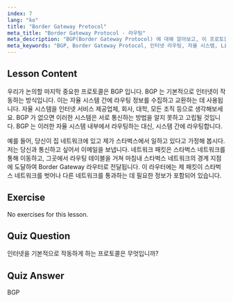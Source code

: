 ```yaml
---
index: 7
lang: "ko"
title: "Border Gateway Protocol"
meta_title: "Border Gateway Protocol - 라우팅"
meta_description: "BGP(Border Gateway Protocol) 에 대해 알아보고, 이 프로토콜이 자율 시스템 간 인터넷 라우팅을 어떻게 가능하게 하는지 이해합니다. 초보자를 위한 BGP 기본 사항을 파악합니다."
meta_keywords: "BGP, Border Gateway Protocol, 인터넷 라우팅, 자율 시스템, Linux 네트워킹, BGP 튜토리얼, 네트워크 프로토콜, 초보자 가이드"
---
```


## Lesson Content

우리가 논의할 마지막 중요한 프로토콜은 BGP 입니다. BGP 는 기본적으로 인터넷이 작동하는 방식입니다. 이는 자율 시스템 간에 라우팅 정보를 수집하고 교환하는 데 사용됩니다. 자율 시스템을 인터넷 서비스 제공업체, 회사, 대학, 모든 조직 등으로 생각해보세요. BGP 가 없으면 이러한 시스템은 서로 통신하는 방법을 알지 못하고 고립될 것입니다. BGP 는 이러한 자율 시스템 내부에서 라우팅하는 대신, 시스템 간에 라우팅합니다.

예를 들어, 당신이 집 네트워크에 있고 제가 스타벅스에서 일하고 있다고 가정해 봅시다. 저는 당신과 통신하고 싶어서 이메일을 보냅니다. 네트워크 패킷은 스타벅스 네트워크를 통해 이동하고, 그곳에서 라우팅 테이블을 거쳐 마침내 스타벅스 네트워크의 경계 지점에 도달하여 Border Gateway 라우터로 전달됩니다. 이 라우터에는 제 패킷이 스타벅스 네트워크를 벗어나 다른 네트워크를 통과하는 데 필요한 정보가 포함되어 있습니다.

## Exercise

No exercises for this lesson.

## Quiz Question

인터넷을 기본적으로 작동하게 하는 프로토콜은 무엇입니까?

## Quiz Answer

BGP
